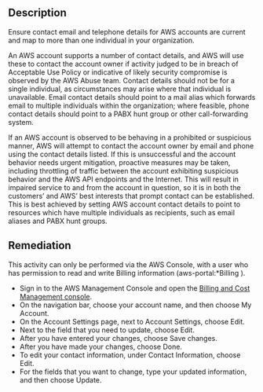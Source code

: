 ## Description

Ensure contact email and telephone details for AWS accounts are current and map to more than one individual in your organization.

An AWS account supports a number of contact details, and AWS will use these to contact the account owner if activity judged to be in breach of Acceptable Use Policy or indicative of likely security compromise is observed by the AWS Abuse team. Contact details should not be for a single individual, as circumstances may arise where that individual is unavailable. Email contact details should point to a mail alias which forwards email to multiple individuals within the organization; where feasible, phone contact details should point to a PABX hunt group or other call-forwarding system.

If an AWS account is observed to be behaving in a prohibited or suspicious manner, AWS will attempt to contact the account owner by email and phone using the contact details listed. If this is unsuccessful and the account behavior needs urgent mitigation, proactive measures may be taken, including throttling of traffic between the account exhibiting suspicious behavior and the AWS API endpoints and the Internet. This will result in impaired service to and from the account in question, so it is in both the customers’ and AWS’ best interests that prompt contact can be established. This is best achieved by setting AWS account contact details to point to resources which have multiple individuals as recipients, such as email aliases and PABX hunt groups.

## Remediation

This activity can only be performed via the AWS Console, with a user who has permission to read and write Billing information (aws-portal:*Billing ).

- Sign in to the AWS Management Console and open the [Billing and Cost Management console](https://console.aws.amazon.com/billing/home#/).
- On the navigation bar, choose your account name, and then choose My Account.
- On the Account Settings page, next to Account Settings, choose Edit.
- Next to the field that you need to update, choose Edit.
- After you have entered your changes, choose Save changes.
- After you have made your changes, choose Done.
- To edit your contact information, under Contact Information, choose Edit.
- For the fields that you want to change, type your updated information, and then choose Update.
